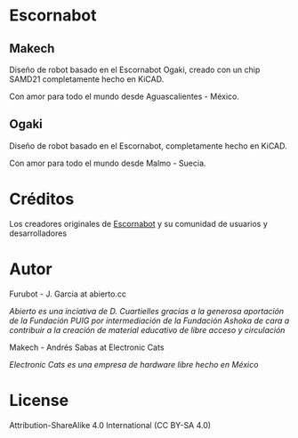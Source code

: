 # Escornabot



## Makech
Diseño de robot basado en el Escornabot Ogaki, creado con un chip SAMD21 completamente hecho en KiCAD. 

Con amor para todo el mundo desde Aguascalientes - México.

## Ogaki

Diseño de robot basado en el Escornabot, completamente hecho en KiCAD. 

Con amor para todo el mundo desde Malmo - Suecia.


# Créditos

Los creadores originales de [Escornabot](www.escornabot.com) y su comunidad de usuarios y desarrolladores 

# Autor

Furubot - J. Garcia at abierto.cc

_Abierto es una inciativa de D. Cuartielles gracias a la generosa aportación de la Fundación PUIG por intermediación de la Fundación Ashoka de cara a contribuir a la creación de material educativo de libre acceso y circulación_

Makech - Andrés Sabas at Electronic Cats

_Electronic Cats es una empresa de hardware libre hecho en México_

# License

Attribution-ShareAlike 4.0 International (CC BY-SA 4.0)



